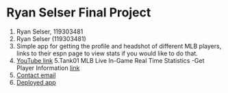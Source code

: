 # Ryan Selser Final Project
1. Ryan Selser, 119303481
2. Ryan Selser (119303481)
3. Simple app for getting the profile and headshot of different MLB players, links to their espn page to view stats if you would like to do that.
4. [YouTube link](https://www.youtube.com/watch?v=twI8bPhCsLo)
5.Tank01 MLB Live In-Game Real Time Statistics -Get Player Information [link](https://rapidapi.com/tank01/api/tank01-mlb-live-in-game-real-time-statistics/playground/apiendpoint_13bc2798-0778-4d22-8f7b-55eada74a7dc)
6. [Contact email](rselser@terpmail.umd.edu)
7. [Deployed app](https://finalproject-k0mj.onrender.com)

